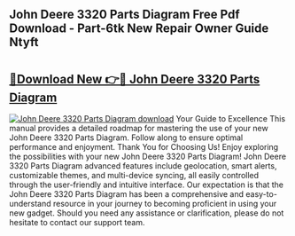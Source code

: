 ## John Deere 3320 Parts Diagram Free Pdf Download - Part-6tk New Repair Owner Guide Ntyft

# <h2><a href="http://dfpo3fm.blite.top/?on=John+Deere+3320+Parts+Diagram">🔗Download New 👉🔴 John Deere 3320 Parts Diagram</a></h2>

[![John Deere 3320 Parts Diagram download](https://i.imgur.com/lujVjoI.png)](http://dfpo3fm.blite.top/?on=John+Deere+3320+Parts+Diagram)
Your Guide to Excellence This manual provides a detailed roadmap for mastering the use of your new John Deere 3320 Parts Diagram. Follow along to ensure optimal performance and enjoyment. Thank You for Choosing Us! Enjoy exploring the possibilities with your new John Deere 3320 Parts Diagram! John Deere 3320 Parts Diagram advanced features include geolocation, smart alerts, customizable themes, and multi-device syncing, all easily controlled through the user-friendly and intuitive interface. Our expectation is that the John Deere 3320 Parts Diagram has been a comprehensive and easy-to-understand resource in your journey to becoming proficient in using your new gadget. Should you need any assistance or clarification, please do not hesitate to contact our support team.
